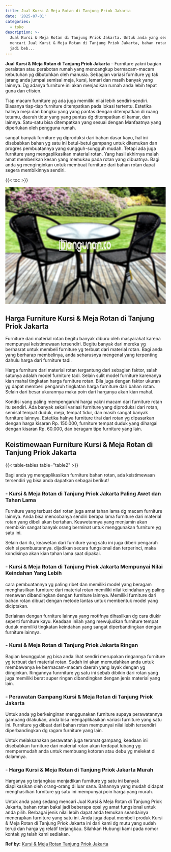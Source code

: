 ```yaml
---
title: Jual Kursi & Meja Rotan di Tanjung Priok Jakarta
date: '2025-07-01'
categories:
  - toko
description: >-
  Jual Kursi & Meja Rotan di Tanjung Priok Jakarta. Untuk anda yang sedang
  mencari Jual Kursi & Meja Rotan di Tanjung Priok Jakarta, bahan rotan bakal
  jadi beb...
---
```


**Jual Kursi & Meja Rotan di Tanjung Priok Jakarta** – Furniture yakni bagian peralatan atau perabotan rumah yang mencangkup bermacam-macam kebutuhan yg dibutuhkan oleh manusia. Sebagian variasi furniture yg tak jarang anda jumpai semisal meja, kursi, lemari dan masih banyak yang lainnya. Dg adanya furniture ini akan menjadikan rumah anda lebih tepat guna dan efisien.

Tiap macam furniture yg ada juga memiliki nilai lebih sendiri-sendiri. Biasanya tiap-tiap furniture ditempatkan pada lokasi tertentu. Estetika halnya meja dan bangku yang yang pantas dengan ditempatkan di ruang tetamu, daerah tidur yang yang pantas dg ditempatkan di kamar, dan lainnya. Satu-satu bisa ditempatkan yang sesuai dengan Manfaatnya yang diperlukan oleh pengguna rumah.

sangat banyak furniture yg diproduksi dari bahan dasar kayu, hal ini disebabkan bahan yg satu ini betul-betul gampang untuk ditemukan dan progres pembuatannya yang sungguh-sungguh mudah. Tetapi ada juga furniture yang mengaplikasikan material rotan. Yang hasil akhirnya malah amat memberikan kesan yang memukau pada rotan yang dibuatnya. Bagi anda yg menginginkan untuk membuat furniture dari bahan rotan dapat segera membikinnya sendiri.

{{< toc >}}

![Jual Kursi & Meja Rotan di Tanjung Priok Jakarta](/images/kursi-meja-rotan-murah36.png)

## Harga Furniture Kursi & Meja Rotan di Tanjung Priok Jakarta

Furniture dari material rotan begitu banyak diburu oleh masyarakat karena mempunyai keistimewaan tersendiri. Begitu banyak dari mereka yg berhasrat untuk membeli furniture yg terbuat dari material rotan. Bagi anda yang berharap membelinya, anda seharusnya mengenal yang terpenting dahulu harga dari furniture tadi.

Harga furniture dari material rotan tergantung dari sebagian faktor, salah satunya adalah model furniture tadi. Selain sulit model furniture karenanya kian mahal tingkatan harga furniture rotan. Bila juga dengan faktor ukuran yg dapat memberi pengaruh tingkatan harga furniture dari bahan rotan. Selain dari besar ukurannya maka poin dari harganya akan kian mahal.

Kondisi yang paling mempengaruhi harga yakni macam dari furniture rotan itu sendiri. Ada banyak sekali variasi furniture yang diproduksi dari rotan, semisal tempat duduk, meja, tempat tidur, dan masih sangat banyak furniture lainnya. Estetika halnya furniture tirai dari rotan yg dipasarkan dengan harga kisaran Rp. 150.000, furniture tempat duduk yang dihargai dengan kisaran Rp. 60.000, dan beragam tipe furniture yang lain.

## Keistimewaan Furniture Kursi & Meja Rotan di Tanjung Priok Jakarta

{{< table-tables table="table2" >}}

Bagi anda yg mengaplikasikan furniture bahan rotan, ada keistimewaan tersendiri yg bisa anda dapatkan sebagai berikut!

### \- Kursi & Meja Rotan di Tanjung Priok Jakarta Paling Awet dan Tahan Lama

Furniture yang terbuat dari rotan juga amat tahan lama dg macam furniture lainnya. Anda bisa mencobanya sendiri berapa lama furniture dari material rotan yang dibeli akan bertahan. Keawetannya yang menjamin akan membikin sangat banyak orang berminat untuk menggunakan furniture yg satu ini.

Selain dari itu, keawetan dari furniture yang satu ini juga diberi pengaruh oleh si pembuatannya. dijadikan secara fungsional dan terperinci, maka kondisinya akan kian tahan lama saat dipakai.

### \- Kursi & Meja Rotan di Tanjung Priok Jakarta Mempunyai Nilai Keindahan Yang Lebih

cara pembuatannya yg paling ribet dan memiliki model yang beragam menghasilkan furniture dari material rotan memiliki nilai keindahan yg paling menawan dibandingkan dengan furniture lainnya. Memiliki furniture dari bahan rotan dibuat dengan metode lantas untuk membentuk model yang diciptakan.

Berlainan dengan furniture lainnya yang motifnya dihasilkan dg cara diukir seperti furniture kayu. Keadaan inilah yang mewujudkan furniture tempat duduk memiliki tingkatan keindahan yang sangat diperbandingkan dengan furniture lainnya.

### \- Kursi & Meja Rotan di Tanjung Priok Jakarta Ringan

Bagian keunggulan yg bisa anda lihat sendiri merupakan ringannya furniture yg terbuat dari material rotan. Sudah ini akan memudahkan anda untuk membawanya ke bermacam-macam daerah yang layak dengan yg diinginkan. Ringannya funrniture yg satu ini sebab dibikin dari rotan yang juga memiliki berat super ringan dibandingkan dengan jenis material yang lain.

### \- Perawatan Gampang Kursi & Meja Rotan di Tanjung Priok Jakarta

Untuk anda yg berkeinginan menggunakan furniture supaya perawatannya gampang dilakukan, anda bisa mengaplikasikan variasi furniture yang satu ini. Furniture yg dibuat dari bahan rotan mempunyai nilai lebih tersendiri diperbandingkan dg ragam furniture yang lain.

Untuk melaksanakan perawatan juga teramat gampang, keadaan ini disebabkan furniture dari material rotan akan terdapat lubang yg mempermudah anda untuk membuang kotoran atau debu yg melekat di dalamnya.

### \- Harga Kursi & Meja Rotan di Tanjung Priok Jakarta Murah

Harganya yg terjangkau menjadikan furniture yg satu ini banyak diaplikasikan oleh orang-orang di luar sana. Bahannya yang mudah didapat menghasilkan furniture yg satu ini mempunyai poin harga yang murah.

Untuk anda yang sedang mencari Jual Kursi & Meja Rotan di Tanjung Priok Jakarta, bahan rotan bakal jadi beberapa opsi yg amat fungsional untuk anda pilih. Berbagai jenis nilai lebih dapat anda temukan seandainya menerapkan furniture yang satu ini. Anda juga dapat membeli produk Kursi & Meja Rotan di Tanjung Priok Jakarta ini dari kami dg mutu yang sudah teruji dan harga yg relatif terjangkau. Silahkan Hubungi kami pada nomor kontak yg telah kami sediakan.

**Ref by:** [Kursi & Meja Rotan Tanjung Priok Jakarta](https://id.wikipedia.org/wiki/Kursi)
